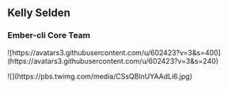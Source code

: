 ## Kelly Selden

### Ember-cli Core Team

<div class="fragment-wrapper">
  <div class="github">
    ![https://avatars3.githubusercontent.com/u/602423?v=3&s=400](https://avatars3.githubusercontent.com/u/602423?v=3&s=240)
    <p class="fragment twitter" data-fragment-index="1">
      ![](https://pbs.twimg.com/media/CSsQBlnUYAAdLi6.jpg)
    </p>
  </div>
</div>
